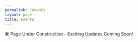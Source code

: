 ```yaml
---
permalink: /events
layout: page
title: Events
---
```


🛠️ Page Under Construction - Exciting Updates Coming Soon!
